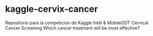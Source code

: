 # kaggle-cervix-cancer
Repositorio para la competicion de Kaggle Intel &amp; MobileODT Cervical Cancer Screening Which cancer treatment will be most effective? 
